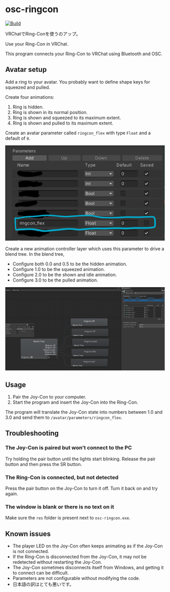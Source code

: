 # osc-ringcon

[![Build](https://github.com/nil-vr/osc-ringcon/actions/workflows/build.yml/badge.svg)](https://github.com/nil-vr/osc-ringcon/actions/workflows/build.yml)

VRChatでRing-Conを使うのアップ。

Use your Ring-Con in VRChat.

This program connects your Ring-Con to VRChat using Bluetooth and OSC.

## Avatar setup

Add a ring to your avatar. You probably want to define shape keys for squeezed and pulled.

Create four animations:
1. Ring is hidden.
2. Ring is shown in its normal position.
3. Ring is shown and squeezed to its maximum extent.
4. Ring is shown and pulled to its maximum extent.

Create an avatar parameter called `ringcon_flex` with type `Float` and a default of `0`.

![Screenshot of avatar parameters with ringcon_flex highlighted](docs/parameter.png)

Create a new animation controller layer which uses this parameter to drive a blend tree. In the blend tree,
- Configure both 0.0 and 0.5 to be the hidden animation.
- Configure 1.0 to be the squeezed animation.
- Configure 2.0 to be the shown and idle animation.
- Configure 3.0 to be the pulled animation.

![Screenshot of blend tree settings](docs/blendtree.png)

## Usage

1. Pair the Joy-Con to your computer.
2. Start the program and insert the Joy-Con into the Ring-Con.

The program will translate the Joy-Con state into numbers between 1.0 and 3.0 and send them to `/avatar/parameters/ringcon_flex`.

## Troubleshooting

### The Joy-Con is paired but won't connect to the PC

Try holding the pair button until the lights start blinking. Release the pair button and then press the SR button.

### The Ring-Con is connected, but not detected

Press the pair button on the Joy-Con to turn it off. Turn it back on and try again.

### The window is blank or there is no text on it

Make sure the `res` folder is present next to `osc-ringcon.exe`.

## Known issues

- The player LED on the Joy-Con often keeps animating as if the Joy-Con is not connected.
- If the Ring-Con is disconnected from the Joy-Con, it may not be redetected without restarting the Joy-Con.
- The Joy-Con sometimes disconnects itself from Windows, and getting it to connect can be difficult.
- Parameters are not configurable without modifying the code.
- 日本語の訳はとても悪いです。
